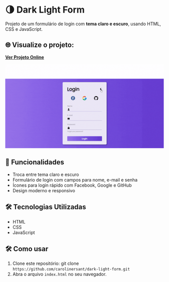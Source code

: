 # 🌗 Dark Light Form

Projeto de um formulário de login com **tema claro e escuro**, usando HTML, CSS e JavaScript. 


## 🌐 Visualize o projeto:

**[Ver Projeto Online](https://carolinersant.github.io/dark-light-form/)**

![Formulário Dark Mode](assets/form.gif)

## 🚀 Funcionalidades

-  Troca entre tema claro e escuro
-  Formulário de login com campos para nome, e-mail e senha
-  Ícones para login rápido com Facebook, Google e GitHub
-  Design moderno e responsivo

## 🛠️ Tecnologias Utilizadas

- HTML
- CSS
- JavaScript

## 🛠 Como usar

1. Clone este repositório:
git clone `https://github.com/carolinersant/dark-light-form.git`
2.  Abra o arquivo `index.html` no seu navegador.
